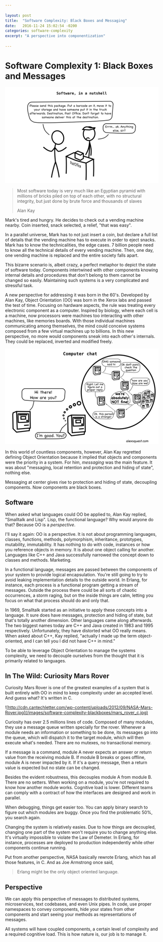 ```yaml
---

layout: post
title:  "Software Complexity: Black Boxes and Messaging"
date:   2016-11-24 15:02:54 -0200
categories: software-complexity
excerpt: "A perspective into componentization"

---
```


# Software Complexity 1: Black Boxes and Messages

![Software, in a nutshell](/images/software-complexity-blackboxes/doing-too-much.png)

> Most software today is very much like an Egyptian pyramid with millions of bricks piled on top of each other, with no structural integrity, but just done by brute force and thousands of slaves
>
> Alan Kay

Mark's tired and hungry. He decides to check out a vending machine nearby. Coin inserted, snack selected, a relief, "that was easy".

In a parallel universe, Mark has to not just insert a coin, but declare a full list of details that the vending machine has to execute in order to eject snacks. Mark has to know the technicalities, the edge cases. 7 billion people need to know all the technical details of every vending machine. Then, one day, one vending machine is replaced and the entire society falls apart.

This bizarre scenario is, albeit crazy, a perfect metaphor to depict the state of software today. Components intertwined with other components knowing internal details and procedures that don't belong to them cannot be changed so easily. Maintaining such systems is a very complicated and stressful task.

A new perspective for addressing it was born in the 60's. Developed by Alan Kay, Object Orientation (OO) was born in the Xerox labs and passed the test of time. Focusing on hardware aspects, the rule was treating every electronic component as a computer. Inspired by biology, where each cell is a machine, now processors were machines too interacting with other machines, like memories boards. With those individual machines communicating among themselves, the mind could conceive systems composed from a few virtual machines up to billions. In this new perspective, no more would components sneak into each other's internals. They could be replaced, inverted and modified freely.

![Computers chat](/images/software-complexity-blackboxes/computer-chat.png)


In this world of countless components, however, Alan Kay regretted defining Object Orientation because it implied that objects and components were the priority in a system. For him, _messaging_ was the main feature. It was about "messaging, local retention and protection and hiding of state", nothing else.

Messaging at center gives rise to protection and hiding of state, decoupling components. Now components are black boxes.

## Software

When asked what languages could OO be applied to, Alan Kay replied, "Smalltalk and Lisp". Lisp, the functional language? Why would anyone do that? Because OO is a _perspective_.

I'll say it again: OO is a perspective. It is not about programming languages, classes, functions, methods, polymorphism, inheritance, prototypes, mutability, immutability. It has nothing to do with code, instances or how you reference objects in memory. It is about one object calling for another. Languages like C++ and Java successfully narrowed the concept down to classes and methods. Marketing.

In a functional language, messages are passed between the components of your system to provide logical encapsulation. You're still going to try to avoid leaking implementation details to the outside world. In Erlang, for instance, each process is a functional program getting a stream of messages. Outside the process there could be all sorts of chaotic occurrences, a storm raging, but on the inside things are calm, letting you focus on what that process should do and only that.

In 1969, Smalltalk started as an initiative to apply these concepts into a language. It sure does have messages, protection and hiding of state, but that's totally another dimension. Other languages came along afterwards. The two biggest names today are C++ and Java created in 1983 and 1995 respectively. Unfortunately, they have distorted what OO really means. When asked about C++, Kay replied, "actually I made up the term object-oriented, and I can tell you I did not have C++ in mind."

To be able to leverage Object Orientation to manage the systems complexity, we need to decouple ourselves from the thought that it is primarily related to languages.

## In The Wild: Curiosity Mars Rover

Curiosity Mars Rover is one of the greatest examples of a system that is built entirely with OO in mind to keep complexity under an accepted level. And guess what? It's written in C.

![http://cdn.cantechletter.com/wp-content/uploads/2012/09/NASA-Mars-Rover.jpg](/images/software-complexity-blackboxes/mars_rover_c.jpg)

Curiosity has over 2.5 millions lines of code. Composed of many modules, they use a message queue written specially for the rover. Whenever a module needs an information or something to be done, its messages go into the queue, which will dispatch it to the target module, which will then execute what's needed. There are no mutexes, no transactional memory.

If a message is a command, module A never expects an answer or return value from the receiving module B. If module B breaks or goes offline, module A is never impacted by it. If it's a query message, then a return value is expected but no state can be changed.

Besides the evident robustness, this decouples module A from module B. There are no setters. When working on a module, you're not required to know how another module works. Cognitive load is lower. Different teams can comply with a contract of how the interfaces are designed and work in parallel.

When debugging, things get easier too. You can apply binary search to figure out which modules are buggy. Once you find the problematic 50%, you search again.

Changing the system is relatively easies. Due to how things are decoupled, changing one part of the system won't require you to change anything else. It's virtually impossible to violate the Law of Demeter. In Erlang, for instance, processes are deployed to production independently while other components continue running.

Put from another perspective, NASA basically rewrote Erlang, which has all those features, in C. And as Joe Armstrong once said,

> Erlang might be the only object oriented language.

## Perspective

We can apply this perspective of messages to distributed systems, microservices, text codebases, and even Unix pipes. In code, use proper namespaces to convey components, hide your states from other components and start seeing your methods as representations of messages.

All systems will have coupled components, a certain level of complexity and a required cognitive load. This is how nature is, our job is to manage it.

